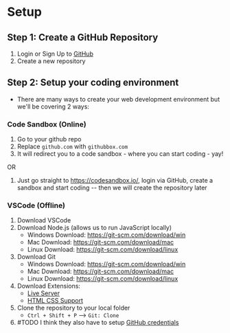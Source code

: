 # Setup
## Step 1: Create a GitHub Repository
1. Login or Sign Up to [GitHub](https://github.com/)
2. Create a new repository

## Step 2: Setup your coding environment
* There are many ways to create your web development environment but we'll be covering 2 ways:

### Code Sandbox (Online)
1. Go to your github repo
2. Replace `github.com` with `githubbox.com`
3. It will redirect you to a code sandbox - where you can start coding - yay!

OR

1. Just go straight to https://codesandbox.io/, login via GitHub, create a sandbox and start coding -- then we will create the repository later

### VSCode (Offline)
1. Download VSCode
2. Download Node.js (allows us to run JavaScript locally)
    * Windows Download: https://git-scm.com/download/win
    * Mac Download: https://git-scm.com/download/mac 
    * Linux Download: https://git-scm.com/download/linux 
3. Download Git
   * Windows Download: https://git-scm.com/download/win 
   * Mac Download: https://git-scm.com/download/mac 
   * Linux Download: https://git-scm.com/download/linux 
4. Download Extensions:
    * [Live Server](https://marketplace.visualstudio.com/items?itemName=ritwickdey.LiveServer)
    * [HTML CSS Support](https://marketplace.visualstudio.com/items?itemName=ecmel.vscode-html-css)
5. Clone the repository to your local folder
   * `Ctrl + Shift + P` --> `Git: Clone`
6. #TODO I think they also have to setup [GitHub credentials](https://docs.github.com/en/get-started/getting-started-with-git/caching-your-github-credentials-in-git)

